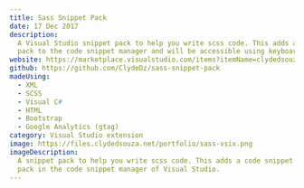 ```yaml
---
title: Sass Snippet Pack
date: 17 Dec 2017
description:
  A Visual Studio snippet pack to help you write scss code. This adds a code snippet
  pack to the code snippet manager and will be accessible using keyboard shortcuts.
website: https://marketplace.visualstudio.com/items?itemName=clydedsouza.SassSnippetVsixExtension
github: https://github.com/ClydeDz/sass-snippet-pack
madeUsing:
  - XML
  - SCSS
  - Visual C#
  - HTML
  - Bootstrap
  - Google Analytics (gtag)
category: Visual Studio extension
image: https://files.clydedsouza.net/portfolio/sass-vsix.png
imageDescription:
  A snippet pack to help you write scss code. This adds a code snippet
  pack in the code snippet manager of Visual Studio.
---
```

